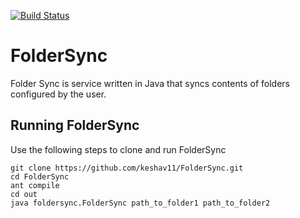 

[![Build Status](https://travis-ci.org/keshav11/FolderSync.svg?branch=master)](https://travis-ci.org/keshav11/FolderSync)      
# FolderSync

Folder Sync is service written in Java that syncs contents of folders configured by the user.

## Running FolderSync
Use the following steps to clone and run FolderSync

```
git clone https://github.com/keshav11/FolderSync.git
cd FolderSync
ant compile
cd out
java foldersync.FolderSync path_to_folder1 path_to_folder2
```
